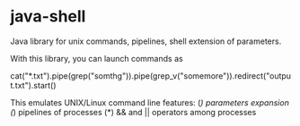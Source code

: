 # java-shell
Java library for unix commands, pipelines, shell extension of parameters.

With this library, you can launch commands as

cat("*.txt").pipe(grep("somthg")).pipe(grep_v("somemore")).redirect("output.txt").start()

This emulates UNIX/Linux command line features:
(*) parameters expansion
(*) pipelines of processes
(*) && and || operators among processes
